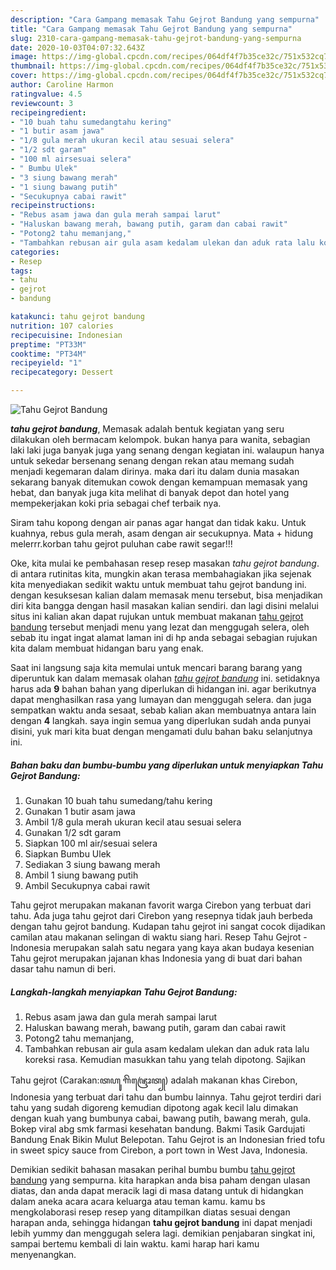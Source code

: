 ```yaml
---
description: "Cara Gampang memasak Tahu Gejrot Bandung yang sempurna"
title: "Cara Gampang memasak Tahu Gejrot Bandung yang sempurna"
slug: 2310-cara-gampang-memasak-tahu-gejrot-bandung-yang-sempurna
date: 2020-10-03T04:07:32.643Z
image: https://img-global.cpcdn.com/recipes/064df4f7b35ce32c/751x532cq70/tahu-gejrot-bandung-foto-resep-utama.jpg
thumbnail: https://img-global.cpcdn.com/recipes/064df4f7b35ce32c/751x532cq70/tahu-gejrot-bandung-foto-resep-utama.jpg
cover: https://img-global.cpcdn.com/recipes/064df4f7b35ce32c/751x532cq70/tahu-gejrot-bandung-foto-resep-utama.jpg
author: Caroline Harmon
ratingvalue: 4.5
reviewcount: 3
recipeingredient:
- "10 buah tahu sumedangtahu kering"
- "1 butir asam jawa"
- "1/8 gula merah ukuran kecil atau sesuai selera"
- "1/2 sdt garam"
- "100 ml airsesuai selera"
- " Bumbu Ulek"
- "3 siung bawang merah"
- "1 siung bawang putih"
- "Secukupnya cabai rawit"
recipeinstructions:
- "Rebus asam jawa dan gula merah sampai larut"
- "Haluskan bawang merah, bawang putih, garam dan cabai rawit"
- "Potong2 tahu memanjang,"
- "Tambahkan rebusan air gula asam kedalam ulekan dan aduk rata lalu koreksi rasa. Kemudian masukkan tahu yang telah dipotong. Sajikan"
categories:
- Resep
tags:
- tahu
- gejrot
- bandung

katakunci: tahu gejrot bandung 
nutrition: 107 calories
recipecuisine: Indonesian
preptime: "PT33M"
cooktime: "PT34M"
recipeyield: "1"
recipecategory: Dessert

---
```



![Tahu Gejrot Bandung](https://img-global.cpcdn.com/recipes/064df4f7b35ce32c/751x532cq70/tahu-gejrot-bandung-foto-resep-utama.jpg)

<b><i>tahu gejrot bandung</i></b>, Memasak adalah bentuk kegiatan yang seru dilakukan oleh bermacam kelompok. bukan hanya para wanita, sebagian laki laki juga banyak juga yang senang dengan kegiatan ini. walaupun hanya untuk sekedar bersenang senang dengan rekan atau memang sudah menjadi kegemaran dalam dirinya. maka dari itu dalam dunia masakan sekarang banyak ditemukan cowok dengan kemampuan memasak yang hebat, dan banyak juga kita melihat di banyak depot dan hotel yang mempekerjakan koki pria sebagai chef terbaik nya.

Siram tahu kopong dengan air panas agar hangat dan tidak kaku. Untuk kuahnya, rebus gula merah, asam dengan air secukupnya. Mata + hidung melerrr.korban tahu gejrot puluhan cabe rawit segar!!!

Oke, kita mulai ke pembahasan resep resep masakan <i>tahu gejrot bandung</i>. di antara rutinitas kita, mungkin akan terasa membahagiakan jika sejenak kita menyediakan sedikit waktu untuk membuat tahu gejrot bandung ini. dengan kesuksesan kalian dalam memasak menu tersebut, bisa menjadikan diri kita bangga dengan hasil masakan kalian sendiri. dan lagi disini melalui situs ini kalian akan dapat rujukan untuk membuat makanan <u>tahu gejrot bandung</u> tersebut menjadi menu yang lezat dan menggugah selera, oleh sebab itu ingat ingat alamat laman ini di hp anda sebagai sebagian rujukan kita dalam membuat hidangan baru yang enak.


Saat ini langsung saja kita memulai untuk mencari barang barang yang diperuntuk kan dalam memasak olahan <u><i>tahu gejrot bandung</i></u> ini. setidaknya harus ada <b>9</b> bahan bahan yang diperlukan di hidangan ini. agar berikutnya dapat menghasilkan rasa yang lumayan dan menggugah selera. dan juga sempatkan waktu anda sesaat, sebab kalian akan membuatnya antara lain dengan <b>4</b> langkah. saya ingin semua yang diperlukan sudah anda punyai disini, yuk mari kita buat dengan mengamati dulu bahan baku selanjutnya ini.

<!--inarticleads1-->

##### Bahan baku dan bumbu-bumbu yang diperlukan untuk menyiapkan Tahu Gejrot Bandung:

1. Gunakan 10 buah tahu sumedang/tahu kering
1. Gunakan 1 butir asam jawa
1. Ambil 1/8 gula merah ukuran kecil atau sesuai selera
1. Gunakan 1/2 sdt garam
1. Siapkan 100 ml air/sesuai selera
1. Siapkan  Bumbu Ulek
1. Sediakan 3 siung bawang merah
1. Ambil 1 siung bawang putih
1. Ambil Secukupnya cabai rawit


Tahu gejrot merupakan makanan favorit warga Cirebon yang terbuat dari tahu. Ada juga tahu gejrot dari Cirebon yang resepnya tidak jauh berbeda dengan tahu gejrot bandung. Kudapan tahu gejrot ini sangat cocok dijadikan camilan atau makanan selingan di waktu siang hari. Resep Tahu Gejrot - Indonesia merupakan salah satu negara yang kaya akan budaya kesenian Tahu gejrot merupakan jajanan khas Indonesia yang di buat dari bahan dasar tahu namun di beri. 

<!--inarticleads2-->

##### Langkah-langkah menyiapkan Tahu Gejrot Bandung:

1. Rebus asam jawa dan gula merah sampai larut
1. Haluskan bawang merah, bawang putih, garam dan cabai rawit
1. Potong2 tahu memanjang,
1. Tambahkan rebusan air gula asam kedalam ulekan dan aduk rata lalu koreksi rasa. Kemudian masukkan tahu yang telah dipotong. Sajikan


Tahu gejrot (Carakan:ꦠꦲꦸ ꦒꦼꦗꦿꦺꦴꦠ꧀) adalah makanan khas Cirebon, Indonesia yang terbuat dari tahu dan bumbu lainnya. Tahu gejrot terdiri dari tahu yang sudah digoreng kemudian dipotong agak kecil lalu dimakan dengan kuah yang bumbunya cabai, bawang putih, bawang merah, gula. Bokep viral abg smk farmasi kesehatan bandung. Bakmi Tasik Gardujati Bandung Enak Bikin Mulut Belepotan. Tahu Gejrot is an Indonesian fried tofu in sweet spicy sauce from Cirebon, a port town in West Java, Indonesia. 

Demikian sedikit bahasan masakan perihal bumbu bumbu <u>tahu gejrot bandung</u> yang sempurna. kita harapkan anda bisa paham dengan ulasan diatas, dan anda dapat meracik lagi di masa datang untuk di hidangkan dalam aneka acara acara keluarga atau teman kamu. kamu bs mengkolaborasi resep resep yang ditampilkan diatas sesuai dengan harapan anda, sehingga hidangan <b>tahu gejrot bandung</b> ini dapat menjadi lebih yummy dan menggugah selera lagi. demikian penjabaran singkat ini, sampai bertemu kembali di lain waktu. kami harap hari kamu menyenangkan.
